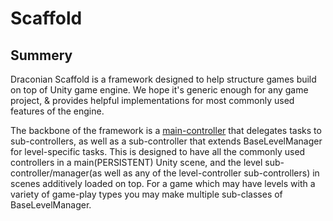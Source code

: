 # Scaffold #

## Summery ##
Draconian Scaffold is a framework designed to help structure games build on top of Unity game engine. We hope it's generic enough for any game project, & provides helpful implementations for most commonly used features of the engine. 

The backbone of the framework is a [main-controller](/main_controller.md) 
that delegates tasks to sub-controllers, as well as a sub-controller that extends BaseLevelManager for level-specific tasks. This is designed to have all the commonly used controllers in a main(PERSISTENT) Unity scene, and the level sub-controller/manager(as well as any of the level-controller sub-controllers) in scenes additively loaded on top. For a game which may have levels with a variety of game-play types you may make multiple sub-classes of BaseLevelManager. 
